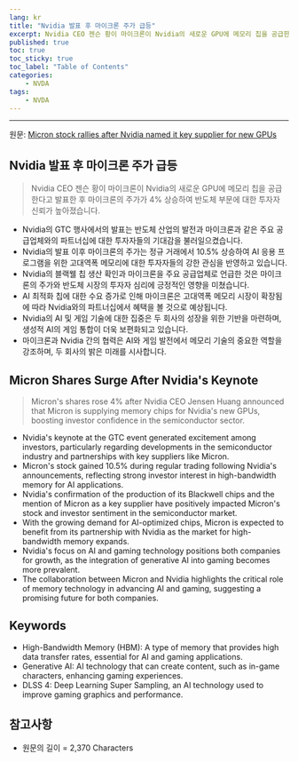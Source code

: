 ```yaml
---
lang: kr
title: "Nvidia 발표 후 마이크론 주가 급등"
excerpt: Nvidia CEO 젠슨 황이 마이크론이 Nvidia의 새로운 GPU에 메모리 칩을 공급한다고 발표한 후 마이크론의 주가가 4% 상승하여 반도체 부문에 대한 투자자 신뢰가 높아졌습니다.
published: true
toc: true
toc_sticky: true
toc_label: "Table of Contents"
categories:
    - NVDA
tags:
    - NVDA
---
```


---

  원문: [Micron stock rallies after Nvidia named it key supplier for new GPUs](https://www.investing.com/news/stock-market-news/micron-stock-rallies-after-nvidia-named-it-key-supplier-for-new-gpus-3799960)

## Nvidia 발표 후 마이크론 주가 급등

> Nvidia CEO 젠슨 황이 마이크론이 Nvidia의 새로운 GPU에 메모리 칩을 공급한다고 발표한 후 마이크론의 주가가 4% 상승하여 반도체 부문에 대한 투자자 신뢰가 높아졌습니다.


- Nvidia의 GTC 행사에서의 발표는 반도체 산업의 발전과 마이크론과 같은 주요 공급업체와의 파트너십에 대한 투자자들의 기대감을 불러일으켰습니다.
- Nvidia의 발표 이후 마이크론의 주가는 정규 거래에서 10.5% 상승하여 AI 응용 프로그램을 위한 고대역폭 메모리에 대한 투자자들의 강한 관심을 반영하고 있습니다.
- Nvidia의 블랙웰 칩 생산 확인과 마이크론을 주요 공급업체로 언급한 것은 마이크론의 주가와 반도체 시장의 투자자 심리에 긍정적인 영향을 미쳤습니다.
- AI 최적화 칩에 대한 수요 증가로 인해 마이크론은 고대역폭 메모리 시장이 확장됨에 따라 Nvidia와의 파트너십에서 혜택을 볼 것으로 예상됩니다.
- Nvidia의 AI 및 게임 기술에 대한 집중은 두 회사의 성장을 위한 기반을 마련하며, 생성적 AI의 게임 통합이 더욱 보편화되고 있습니다.
- 마이크론과 Nvidia 간의 협력은 AI와 게임 발전에서 메모리 기술의 중요한 역할을 강조하며, 두 회사의 밝은 미래를 시사합니다.

## Micron Shares Surge After Nvidia's Keynote

> Micron's shares rose 4% after Nvidia CEO Jensen Huang announced that Micron is supplying memory chips for Nvidia's new GPUs, boosting investor confidence in the semiconductor sector.


- Nvidia's keynote at the GTC event generated excitement among investors, particularly regarding developments in the semiconductor industry and partnerships with key suppliers like Micron.
- Micron's stock gained 10.5% during regular trading following Nvidia's announcements, reflecting strong investor interest in high-bandwidth memory for AI applications.
- Nvidia's confirmation of the production of its Blackwell chips and the mention of Micron as a key supplier have positively impacted Micron's stock and investor sentiment in the semiconductor market.
- With the growing demand for AI-optimized chips, Micron is expected to benefit from its partnership with Nvidia as the market for high-bandwidth memory expands.
- Nvidia's focus on AI and gaming technology positions both companies for growth, as the integration of generative AI into gaming becomes more prevalent.
- The collaboration between Micron and Nvidia highlights the critical role of memory technology in advancing AI and gaming, suggesting a promising future for both companies.

## Keywords

- High-Bandwidth Memory (HBM): A type of memory that provides high data transfer rates, essential for AI and gaming applications.
- Generative AI: AI technology that can create content, such as in-game characters, enhancing gaming experiences.
- DLSS 4: Deep Learning Super Sampling, an AI technology used to improve gaming graphics and performance.

## 참고사항

- 원문의 길이 = 2,370 Characters

